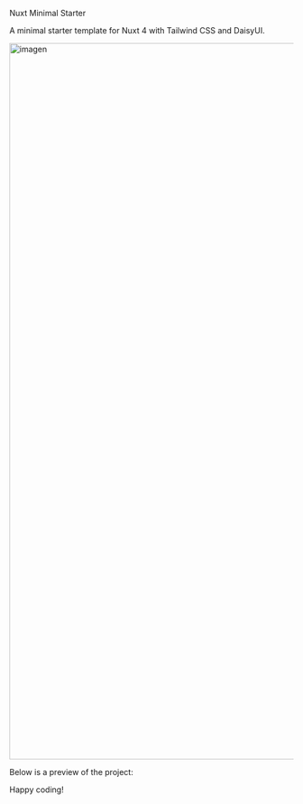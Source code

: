 Nuxt Minimal Starter

A minimal starter template for Nuxt 4 with Tailwind CSS and DaisyUI.



<img width="2550" height="1270" alt="imagen" src="https://github.com/user-attachments/assets/ba555bc6-e2e0-4480-91dc-aba7dfdb0b80" />


Below is a preview of the project:



Happy coding!

